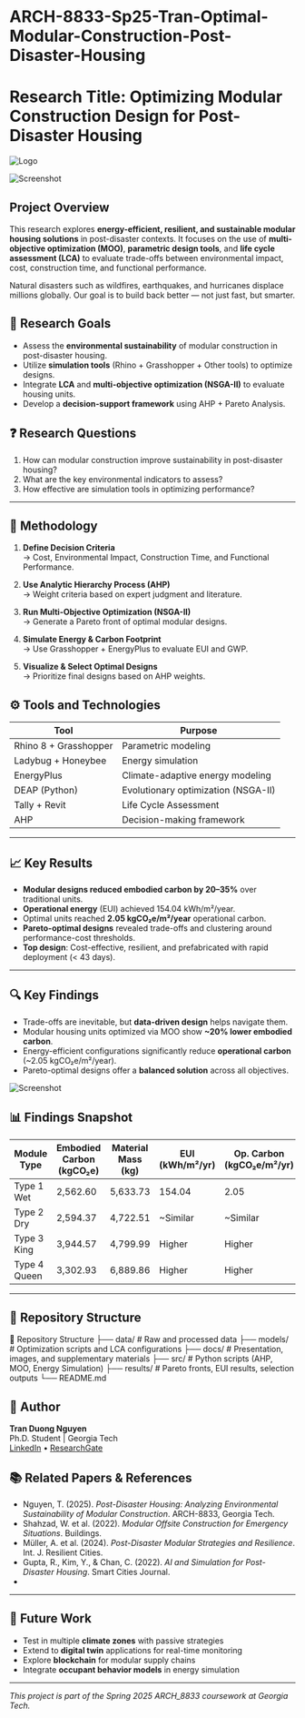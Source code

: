 # ARCH-8833-Sp25-Tran-Optimal-Modular-Construction-Post-Disaster-Housing

# Research Title: Optimizing Modular Construction Design for Post-Disaster Housing

![Logo](Logo.png)

![Screenshot](Image.png)

## Project Overview

This research explores **energy-efficient, resilient, and sustainable modular housing solutions** in post-disaster contexts. It focuses on the use of **multi-objective optimization (MOO)**, **parametric design tools**, and **life cycle assessment (LCA)** to evaluate trade-offs between environmental impact, cost, construction time, and functional performance.

Natural disasters such as wildfires, earthquakes, and hurricanes displace millions globally. Our goal is to build back better — not just fast, but smarter.

## 🎯 Research Goals

- Assess the **environmental sustainability** of modular construction in post-disaster housing.
- Utilize **simulation tools** (Rhino + Grasshopper + Other tools) to optimize designs.
- Integrate **LCA** and **multi-objective optimization (NSGA-II)** to evaluate housing units.
- Develop a **decision-support framework** using AHP + Pareto Analysis.

## ❓ Research Questions

1. How can modular construction improve sustainability in post-disaster housing?
2. What are the key environmental indicators to assess?
3. How effective are simulation tools in optimizing performance?

---

## 🧪 Methodology

1. **Define Decision Criteria**  
   → Cost, Environmental Impact, Construction Time, and Functional Performance.

2. **Use Analytic Hierarchy Process (AHP)**  
   → Weight criteria based on expert judgment and literature.

3. **Run Multi-Objective Optimization (NSGA-II)**  
   → Generate a Pareto front of optimal modular designs.

4. **Simulate Energy & Carbon Footprint**  
   → Use Grasshopper + EnergyPlus to evaluate EUI and GWP.

5. **Visualize & Select Optimal Designs**  
   → Prioritize final designs based on AHP weights.

## ⚙️ Tools and Technologies

| Tool | Purpose |
|------|---------|
| Rhino 8 + Grasshopper | Parametric modeling |
| Ladybug + Honeybee | Energy simulation |
| EnergyPlus | Climate-adaptive energy modeling |
| DEAP (Python) | Evolutionary optimization (NSGA-II) |
| Tally + Revit | Life Cycle Assessment |
| AHP | Decision-making framework |

---

## 📈 Key Results

- **Modular designs reduced embodied carbon by 20–35%** over traditional units.
- **Operational energy** (EUI) achieved 154.04 kWh/m²/year.
- Optimal units reached **2.05 kgCO₂e/m²/year** operational carbon.
- **Pareto-optimal designs** revealed trade-offs and clustering around performance-cost thresholds.
- **Top design**: Cost-effective, resilient, and prefabricated with rapid deployment (< 43 days).

---
## 🔍 Key Findings

- Trade-offs are inevitable, but **data-driven design** helps navigate them.
- Modular housing units optimized via MOO show **~20% lower embodied carbon**.
- Energy-efficient configurations significantly reduce **operational carbon** (~2.05 kgCO₂e/m²/year).
- Pareto-optimal designs offer a **balanced solution** across all objectives.

![Screenshot](Pareto.png)

## 📊 Findings Snapshot

| Module Type | Embodied Carbon (kgCO₂e) | Material Mass (kg) | EUI (kWh/m²/yr) | Op. Carbon (kgCO₂e/m²/yr) |
|-------------|---------------------------|---------------------|------------------|-----------------------------|
| Type 1 Wet  | 2,562.60                  | 5,633.73            | 154.04           | 2.05                        |
| Type 2 Dry  | 2,594.37                  | 4,722.51            | ~Similar         | ~Similar                    |
| Type 3 King | 3,944.57                  | 4,799.99            | Higher           | Higher                      |
| Type 4 Queen| 3,302.93                  | 6,889.86            | Higher           | Higher                      |

---
## 📂 Repository Structure

📂 Repository Structure
├── data/ # Raw and processed data
├── models/ # Optimization scripts and LCA configurations
├── docs/ # Presentation, images, and supplementary materials
├── src/ # Python scripts (AHP, MOO, Energy Simulation)
├── results/ # Pareto fronts, EUI results, selection outputs
└── README.md

## 👤 Author

**Tran Duong Nguyen**  
Ph.D. Student | Georgia Tech  
[LinkedIn](https://www.linkedin.com/feed/?trk=404_page) • [ResearchGate](https://www.researchgate.net/profile/Tran-Duong-Nguyen/research)

## 📚 Related Papers & References

- Nguyen, T. (2025). _Post-Disaster Housing: Analyzing Environmental Sustainability of Modular Construction_. ARCH-8833, Georgia Tech.
- Shahzad, W. et al. (2022). _Modular Offsite Construction for Emergency Situations_. Buildings.
- Müller, A. et al. (2024). _Post-Disaster Modular Strategies and Resilience_. Int. J. Resilient Cities.
- Gupta, R., Kim, Y., & Chan, C. (2022). _AI and Simulation for Post-Disaster Housing_. Smart Cities Journal.
- 
---
## 🚀 Future Work

- Test in multiple **climate zones** with passive strategies
- Extend to **digital twin** applications for real-time monitoring
- Explore **blockchain** for modular supply chains
- Integrate **occupant behavior models** in energy simulation

---

_This project is part of the Spring 2025 ARCH_8833 coursework at Georgia Tech._
